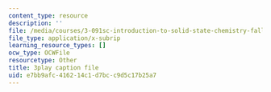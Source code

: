 ```yaml
---
content_type: resource
description: ''
file: /media/courses/3-091sc-introduction-to-solid-state-chemistry-fall-2010/e7bb9afc416214c1d7bcc9d5c17b25a7_c_4dDw7iLn8.srt
file_type: application/x-subrip
learning_resource_types: []
ocw_type: OCWFile
resourcetype: Other
title: 3play caption file
uid: e7bb9afc-4162-14c1-d7bc-c9d5c17b25a7
---
```

